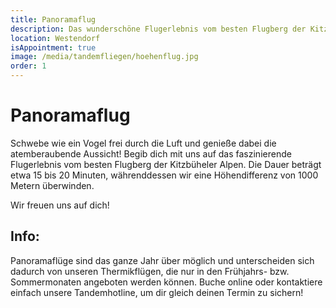 ```yaml
---
title: Panoramaflug
description: Das wunderschöne Flugerlebnis vom besten Flugberg der Kitzbüheler Alpen dauert ca. 15 - 20 Minuten.
location: Westendorf
isAppointment: true
image: /media/tandemfliegen/hoehenflug.jpg
order: 1
---
```


# Panoramaflug

Schwebe wie ein Vogel frei durch die Luft und genieße dabei die atemberaubende Aussicht! Begib dich mit uns auf das faszinierende Flugerlebnis vom besten Flugberg der Kitzbüheler Alpen. Die Dauer beträgt etwa 15 bis 20 Minuten, währenddessen wir eine Höhendifferenz von 1000 Metern überwinden. 

Wir freuen uns auf dich!

## Info:

Panoramaflüge sind das ganze Jahr über möglich und unterscheiden sich dadurch von unseren Thermikflügen, die nur in den Frühjahrs- bzw. Sommermonaten angeboten werden können. Buche online oder kontaktiere einfach unsere Tandemhotline, um dir gleich deinen Termin zu sichern!
